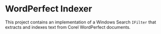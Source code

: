 # WordPerfect Indexer

This project contains an implementation of a Windows Search `IFilter` that extracts
and indexes text from Corel WordPerfect documents.
